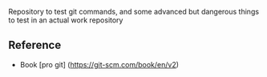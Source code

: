 Repository to test git commands, and some advanced but dangerous things to test in an actual work repository
## Reference
* Book [pro git] (https://git-scm.com/book/en/v2)
